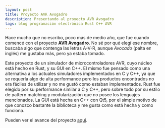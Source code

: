 ```yaml
---
layout: post
title: Proyecto AVR Avogadro
description: Presentando al proyecto AVR Avogadro
tags: blog programación electrónica Rust C++ AVR
---
```


Hace mucho que no escribo, poco más de medio año, que fue cuando comencé con el proyecto **AVR Avogadro**. No sé por qué elegí ese nombre, buscaba algo que contenga las letras A-V-R, aunque *Avocado* (palta en inglés) me gustaba más, pero ya estaba tomado.

Este proyecto de un simulador de microcontroladores AVR, cuyo núcleo está hecho en Rust, y su GUI en C++. El mismo fue pensado como una alternativa a los actuales simuladores implementados en C y C++, ya que se requería algo de alta performance pero los productos encontrados no era fáciles de utilizar y no me gustó como estaban implementados.
Rust fue elegido por su performance similar a C y C++, pero sobre todo por su estilo de pattern matching y modularización que no posee los lenguajes mencionados.
La GUI está hecha en C++ con Qt5, por el simple motivo de que conozco bastante la biblioteca y me gusta como está hecha y como funciona.

Pueden ver el avance del proyecto [aquí](https://mlafroce.github.io/avr-avogadro).
